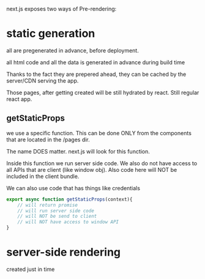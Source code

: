 next.js exposes two ways of Pre-rendering:


# static generation 
all are pregenerated in advance, before deployment.

all html code and all the data is generated in advance during build time

Thanks to the fact they are prepered ahead, they can be cached by the server/CDN serving the app.

Those pages, after getting created will be still hydrated by react. Still regular react app.

## getStaticProps
we use a specific function. This can be done ONLY from the components that are located in the /pages dir.

The name DOES matter. next.js will look for this function.

Inside this function we run server side code. We also do not have access to all APIs that are client (like window obj).
Also code here will NOT be included in the client bundle.

We can also use code that has things like credentials

```js
export async function getStaticProps(context){
    // will return promise
    // will run server side code
    // will NOT be send to client
    // will NOT have access to window API
}
```

# server-side rendering 
created just in time